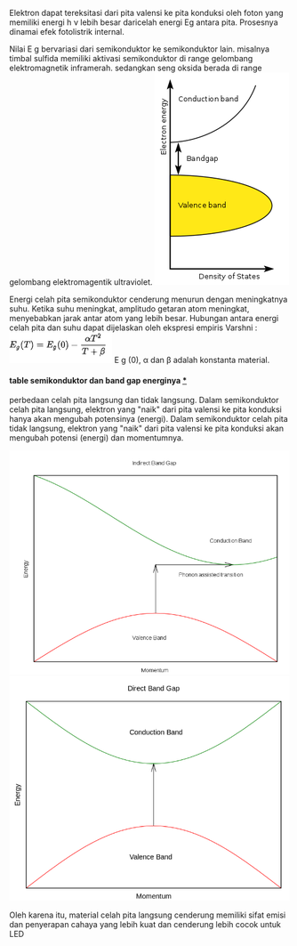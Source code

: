  Elektron dapat tereksitasi dari pita valensi ke pita konduksi oleh foton yang memiliki energi h ν lebih besar daricelah energi Eg antara pita. Prosesnya dinamai efek fotolistrik internal.
 
 Nilai E g bervariasi dari semikonduktor ke semikonduktor lain. misalnya timbal sulfida memiliki aktivasi semikonduktor di range gelombang elektromagnetik inframerah. sedangkan seng oksida berada di range gelombang elektromagentik ultraviolet. 
 ![801191f095e16496941e2dc63ab159e4.png](../../../_resources/801191f095e16496941e2dc63ab159e4.png)
 
Energi celah pita semikonduktor cenderung menurun dengan meningkatnya suhu. Ketika suhu meningkat, amplitudo getaran atom meningkat, menyebabkan jarak antar atom yang lebih besar. Hubungan antara energi celah pita dan suhu dapat dijelaskan oleh ekspresi empiris Varshni : 
![f56d8468737d5d9e1e038a206bd87bed.png](../../../_resources/f56d8468737d5d9e1e038a206bd87bed.png)
 E g (0), α dan β adalah konstanta material.
 
 #### table semikonduktor dan band gap energinya [*](https://en.wikipedia.org/wiki/List_of_semiconductor_materials)
perbedaan celah pita langsung dan tidak langsung. Dalam semikonduktor celah pita langsung, elektron yang "naik" dari pita valensi ke pita konduksi hanya akan mengubah potensinya (energi).
Dalam semikonduktor celah pita tidak langsung, elektron yang "naik" dari pita valensi ke pita konduksi akan mengubah potensi (energi) dan momentumnya.

![800px-Indirect_Bandgap.svg.png](../../../_resources/800px-Indirect_Bandgap.svg.png)
![800px-Direct.svg.png](../../../_resources/800px-Direct.svg.png)

Oleh karena itu, material celah pita langsung cenderung memiliki sifat emisi dan penyerapan cahaya yang lebih kuat dan cenderung lebih cocok untuk LED